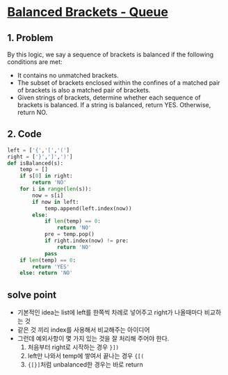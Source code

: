 # [Balanced Brackets - Queue](https://www.hackerrank.com/challenges/one-week-preparation-kit-balanced-brackets)

## 1. Problem

By this logic, we say a sequence of brackets is balanced if the following conditions are met:

- It contains no unmatched brackets.
- The subset of brackets enclosed within the confines of a matched pair of brackets is also a matched pair of brackets.
- Given  strings of brackets, determine whether each sequence of brackets is balanced. If a string is balanced, return YES. Otherwise, return NO.

## 2. Code

```python
left = ['{','[','(']
right = ['}',']',')']
def isBalanced(s):
    temp = []
    if s[0] in right:
        return 'NO'
    for i in range(len(s)):
        now = s[i]
        if now in left:
            temp.append(left.index(now))
        else:
            if len(temp) == 0:
                return 'NO'
            pre = temp.pop()
            if right.index(now) != pre:
                return 'NO'
            pass
    if len(temp) == 0:
        return 'YES'
    else: return 'NO'
```

## solve point

- 기본적인 idea는 list에 left를 한쪽씩 차례로 넣어주고 right가 나올때마다 비교하는 것
- 같은 것 끼리 index를 사용해서 비교해주는 아이디어
- 그런데 예외사항이 몇 가지 있는 것을 잘 처리해 주어야 한다.
    1. 처음부터 right로 시작하는 경우 `}])`
    2. left만 나와서 temp에 쌓여서 끝나는 경우 `{[(`
    3. `{[}]`처럼 unbalanced한 경우는 바로 return
